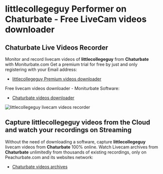 # littlecollegeguy Performer on Chaturbate - Free LiveCam videos downloader

## Chaturbate Live Videos Recorder

Monitor and record livecam videos of **littlecollegeguy** from **Chaturbate** with Moniturbate.com
Get a premium trial for free by just and only registering with your Email address:
* [littlecollegeguy Premium videos downloader](https://moniturbate.com/request-demo-licence-key.html)

Free livecam videos downloader - Moniturbate Software:
* [Chaturbate videos downloader](https://moniturbate.com/moniturbate-download-software.html)

![littlecollegeguy livecam videos recorder](https://peachurnet.com/templates/moniturbate-software.png)


## Capture littlecollegeguy videos from the Cloud and watch your recordings on Streaming

Without the need of downloading a software, capture **littlecollegeguy** livecam videos from **Chaturbate** 100% online.
Watch Livecam archives from **Chaturbate** unlimitedly from thousands of existing recordings, only on Peachurbate.com and its websites network:
* [Chaturbate videos archives](https://peachurnet.com/)